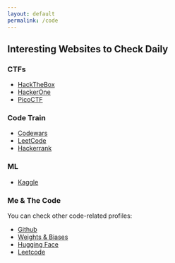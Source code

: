 ```yaml
---
layout: default
permalink: /code
---
```



## Interesting Websites to Check Daily

### CTFs
* [HackTheBox](https://www.hackthebox.com/)
* [HackerOne](https://www.hackerone.com/)
* [PicoCTF](https://picoctf.org/)

### Code Train
* [Codewars](https://www.codewars.com/)
* [LeetCode](https://www.leetcode.com/)
* [Hackerrank](https://www.hackerrank.com/)

### ML
* [Kaggle](https://www.kaggle.com/)


### Me & The Code

You can check other code-related profiles:

* [Github](https://github.com/astrocronopio/)
* [Weights & Biases](https://wandb.ai/ponci)
* [Hugging Face](https://huggingface.co/ponci)
* [Leetcode](https://leetcode.com/pomberorajy/)
<!-- * [Kaggle]() -->

